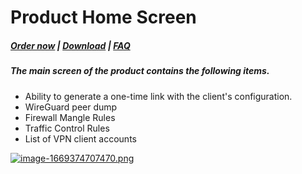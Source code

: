 # Product Home Screen

#####  [Order now](https://panel.puqcloud.com/index.php?rp=/store/whmcs-module-wireguard-vpn) | [Download](https://download.puqcloud.com/WHMCS/servers/PUQ_WHMCS-WireGuard-VPN/) | [FAQ](https://faq.puqcloud.com/)

##### The main screen of the product contains the following items.

- Ability to generate a one-time link with the client's configuration.
- WireGuard peer dump
- Firewall Mangle Rules
- Traffic Control Rules
- List of VPN client accounts

[![image-1669374707470.png](https://doc.puq.info/uploads/images/gallery/2022-11/scaled-1680-/image-1669374707470.png)](https://doc.puq.info/uploads/images/gallery/2022-11/image-1669374707470.png)
